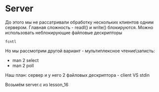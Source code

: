 # Server
До этого мы не рассатривали обработку нескольких клиентов одним сервером.
Главная сложность - readl() и write() блокируются. 
Можно использовать неблокирующие файловые дескрипторы
```
fcntl
```

Но мы рассмотрим другой вариант - мультиплексное чтение\записть:
* man 2 select
* man 2 poll


Наш план: сервер и у него 2 файловых дескриптора - client VS stdin

Возьмём server.c из lesson_16



